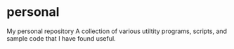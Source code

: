 # personal
My personal repository
A collection of various utiltity programs, scripts, and sample code that I have found useful. 
